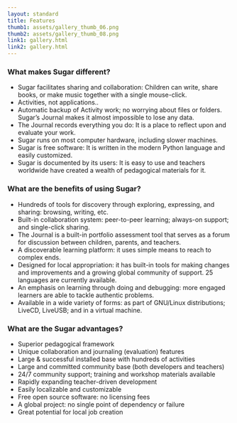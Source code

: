 ```yaml
---
layout: standard
title: Features
thumb1: assets/gallery_thumb_06.png
thumb2: assets/gallery_thumb_08.png
link1: gallery.html
link2: gallery.html
---
```

### What makes Sugar different?
- Sugar facilitates sharing and collaboration: Children can write, share books, or make music together with a single mouse-click.
- Activities, not applications..
- Automatic backup of Activity work; no worrying about files or folders. Sugar’s Journal makes it almost impossible to lose any data.
- The Journal records everything you do: It is a place to reflect upon and evaluate your work.
- Sugar runs on most computer hardware, including slower machines.
- Sugar is free software: It is written in the modern Python language and easily customized.
- Sugar is documented by its users: It is easy to use and teachers worldwide have created a wealth of pedagogical materials for it.

### What are the benefits of using Sugar?
- Hundreds of tools for discovery through exploring, expressing, and sharing: browsing, writing, etc.
- Built-in collaboration system: peer-to-peer learning; always-on support; and single-click sharing.
- The Journal is a built-in portfolio assessment tool that serves as a forum for discussion between children, parents, and teachers.
- A discoverable learning platform: it uses simple means to reach to complex ends.
- Designed for local appropriation: it has built-in tools for making changes and improvements and a growing global community of support. 25 languages are currently available.
- An emphasis on learning through doing and debugging: more engaged learners are able to tackle authentic problems.
- Available in a wide variety of forms: as part of GNU/Linux distributions; LiveCD, LiveUSB; and in a virtual machine.

### What are the Sugar advantages?
- Superior pedagogical framework
- Unique collaboration and journaling (evaluation) features
- Large & successful installed base with hundreds of activities
- Large and committed community base (both developers and teachers)
- 24/7 community support; training and workshop materials available
- Rapidly expanding teacher-driven development
- Easily localizable and customizable
- Free open source software: no licensing fees
- A global project: no single point of dependency or failure
- Great potential for local job creation

